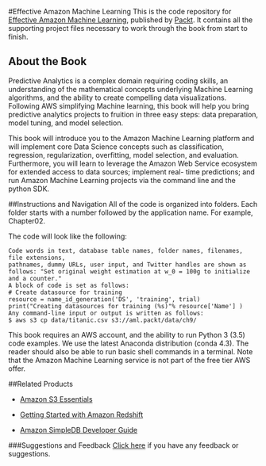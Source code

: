 #Effective Amazon Machine Learning
This is the code repository for [Effective Amazon Machine Learning](https://www.packtpub.com/big-data-and-business-intelligence/effective-amazon-machine-learning?utm_source=github&utm_medium=repository&utm_campaign=9781785883231), published by [Packt](https://www.packtpub.com/?utm_source=github). It contains all the supporting project files necessary to work through the book from start to finish.
## About the Book
Predictive Analytics is a complex domain requiring coding skills, an understanding of the mathematical concepts underlying Machine Learning algorithms, and the ability to create compelling data visualizations. Following AWS simplifying Machine learning, this book will help you bring predictive analytics projects to fruition in three easy steps: data preparation, model tuning, and model selection.

This book will introduce you to the Amazon Machine Learning platform and will implement core Data Science concepts such as classification, regression, regularization, overfitting, model selection, and evaluation. Furthermore, you will learn to leverage the Amazon Web Service ecosystem for extended access to data sources; implement real- time predictions; and run Amazon Machine Learning projects via the command line and the python SDK. 


##Instructions and Navigation
All of the code is organized into folders. Each folder starts with a number followed by the application name. For example, Chapter02.



The code will look like the following:
```
Code words in text, database table names, folder names, filenames, file extensions,
pathnames, dummy URLs, user input, and Twitter handles are shown as follows: "Set original weight estimation at w_0 = 100g to initialize and a counter."
A block of code is set as follows:
# Create datasource for training
resource = name_id_generation('DS', 'training', trial)
print("Creating datasources for training (%s)"% resource['Name'] )
Any command-line input or output is written as follows:
$ aws s3 cp data/titanic.csv s3://aml.packt/data/ch9/
```

This book requires an AWS account, and the ability to run Python 3 (3.5) code examples. We use the latest Anaconda distribution (conda 4.3). The reader should also be able to run basic shell commands in a terminal. Note that the Amazon Machine Learning service is not part of the free tier AWS offer.

##Related Products
* [Amazon S3 Essentials](https://www.packtpub.com/virtualization-and-cloud/amazon-s3-essentials?utm_source=github&utm_medium=repository&utm_campaign=9781783554898)

* [Getting Started with Amazon Redshift](https://www.packtpub.com/big-data-and-business-intelligence/getting-started-amazon-redshift?utm_source=github&utm_medium=repository&utm_campaign=9781782178088)

* [Amazon SimpleDB Developer Guide](https://www.packtpub.com/application-development/amazon-simpledb-developer-guide?utm_source=github&utm_medium=repository&utm_campaign=9781847197344)

###Suggestions and Feedback
[Click here](https://docs.google.com/forms/d/e/1FAIpQLSe5qwunkGf6PUvzPirPDtuy1Du5Rlzew23UBp2S-P3wB-GcwQ/viewform) if you have any feedback or suggestions.

